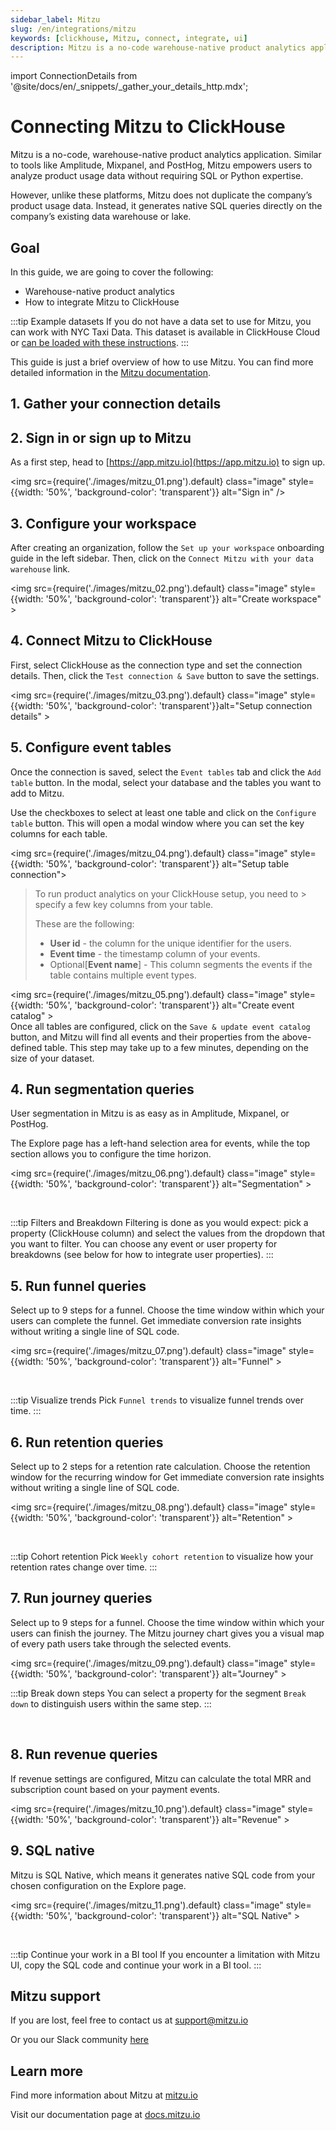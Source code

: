 ```yaml
---
sidebar_label: Mitzu
slug: /en/integrations/mitzu
keywords: [clickhouse, Mitzu, connect, integrate, ui]
description: Mitzu is a no-code warehouse-native product analytics application.
---
```


import ConnectionDetails from '@site/docs/en/_snippets/_gather_your_details_http.mdx';

# Connecting Mitzu to ClickHouse

Mitzu is a no-code, warehouse-native product analytics application. Similar to tools like Amplitude, Mixpanel, and PostHog, Mitzu empowers users to analyze product usage data without requiring SQL or Python expertise. 

However, unlike these platforms, Mitzu does not duplicate the company’s product usage data. Instead, it generates native SQL queries directly on the company’s existing data warehouse or lake.

## Goal

In this guide, we are going to cover the following:

- Warehouse-native product analytics
- How to integrate Mitzu to ClickHouse

:::tip Example datasets
If you do not have a data set to use for Mitzu, you can work with NYC Taxi Data.
This dataset is available in ClickHouse Cloud or [can be loaded with these instructions](/docs/en/getting-started/example-datasets/nyc-taxi).
:::

This guide is just a brief overview of how to use Mitzu. You can find more detailed information in the [Mitzu documentation](https://docs.mitzu.io/).

## 1. Gather your connection details

<ConnectionDetails />

## 2. Sign in or sign up to Mitzu

As a first step, head to [https://app.mitzu.io](https://app.mitzu.io) to sign up.

<img src={require('./images/mitzu_01.png').default} class="image" style={{width: '50%', 'background-color': 'transparent'}} alt="Sign in" />

## 3. Configure your workspace

After creating an organization, follow the `Set up your workspace` onboarding guide in the left sidebar. Then, click on the `Connect Mitzu with your data warehouse` link.

<img src={require('./images/mitzu_02.png').default} class="image" style={{width: '50%', 'background-color': 'transparent'}} alt="Create workspace" ></img>

## 4. Connect Mitzu to ClickHouse

First, select ClickHouse as the connection type and set the connection details. Then, click the `Test connection & Save` button to save the settings.

<img src={require('./images/mitzu_03.png').default} class="image" style={{width: '50%', 'background-color': 'transparent'}}alt="Setup connection details" ></img>

## 5. Configure event tables

Once the connection is saved, select the `Event tables` tab and click the `Add table` button. In the modal, select your database and the tables you want to add to Mitzu.

Use the checkboxes to select at least one table and click on the `Configure table` button. This will open a modal window where you can set the key columns for each table.

<img src={require('./images/mitzu_04.png').default} class="image" style={{width: '50%', 'background-color': 'transparent'}} alt="Setup table connection"></img>
<br/>

> To run product analytics on your ClickHouse setup, you need to > specify a few key columns from your table.
>
> These are the following:
>
> - **User id** - the column for the unique identifier for the users.
> - **Event time** - the timestamp column of your events.
> - Optional[**Event name**] - This column segments the events if the table contains multiple event types.

<img src={require('./images/mitzu_05.png').default} class="image" style={{width: '50%', 'background-color': 'transparent'}} alt="Create event catalog" ></img>
<br/>
Once all tables are configured, click on the `Save & update event catalog` button, and  Mitzu will find all events and their properties from the above-defined table. This step may take up to a few minutes, depending on the size of your dataset.

## 4. Run segmentation queries

User segmentation in Mitzu is as easy as in Amplitude, Mixpanel, or PostHog.

The Explore page has a left-hand selection area for events, while the top section allows you to configure the time horizon.

<img src={require('./images/mitzu_06.png').default} class="image" style={{width: '50%', 'background-color': 'transparent'}} alt="Segmentation" ></img>

<br/>

:::tip Filters and Breakdown
Filtering is done as you would expect: pick a property (ClickHouse column) and select the values from the dropdown that you want to filter.
You can choose any event or user property for breakdowns (see below for how to integrate user properties).
:::

## 5. Run funnel queries

Select up to 9 steps for a funnel. Choose the time window within which your users can complete the funnel.
Get immediate conversion rate insights without writing a single line of SQL code.

<img src={require('./images/mitzu_07.png').default} class="image" style={{width: '50%', 'background-color': 'transparent'}} alt="Funnel" ></img>

<br/>

:::tip Visualize trends
Pick `Funnel trends` to visualize funnel trends over time.
:::

## 6. Run retention queries

Select up to 2 steps for a retention rate calculation. Choose the retention window for the recurring window for
Get immediate conversion rate insights without writing a single line of SQL code.

<img src={require('./images/mitzu_08.png').default} class="image" style={{width: '50%', 'background-color': 'transparent'}} alt="Retention" ></img>

<br/>

:::tip Cohort retention
Pick `Weekly cohort retention` to visualize how your retention rates change over time.
:::


## 7. Run journey queries
Select up to 9 steps for a funnel. Choose the time window within which your users can finish the journey. The Mitzu journey chart gives you a visual map of every path users take through the selected events.

<img src={require('./images/mitzu_09.png').default} class="image" style={{width: '50%', 'background-color': 'transparent'}} alt="Journey" ></img>
<br/>

:::tip Break down steps
You can select a property for the segment `Break down` to distinguish users within the same step.
:::

<br/>

## 8. Run revenue queries
If revenue settings are configured, Mitzu can calculate the total MRR and subscription count based on your payment events.

<img src={require('./images/mitzu_10.png').default} class="image" style={{width: '50%', 'background-color': 'transparent'}} alt="Revenue" ></img>

## 9. SQL native

Mitzu is SQL Native, which means it generates native SQL code from your chosen configuration on the Explore page.

<img src={require('./images/mitzu_11.png').default} class="image" style={{width: '50%', 'background-color': 'transparent'}} alt="SQL Native" ></img>

<br/>

:::tip Continue your work in a BI tool
If you encounter a limitation with Mitzu UI, copy the SQL code and continue your work in a BI tool.
:::

## Mitzu support

If you are lost, feel free to contact us at [support@mitzu.io](email://support@mitzu.io)

Or you our Slack community [here](https://join.slack.com/t/mitzu-io/shared_invite/zt-1h1ykr93a-_VtVu0XshfspFjOg6sczKg)

## Learn more

Find more information about Mitzu at [mitzu.io](https://mitzu.io)

Visit our documentation page at [docs.mitzu.io](https://docs.mitzu.io)
